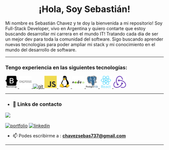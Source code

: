 <h1 align="center">¡Hola, Soy Sebastián!</h1>

Mi nombre es Sebastián Chavez y te doy la bienvenida a mi repositorio!
Soy Full-Stack Developer, vivo en Argentina y quiero contarte que estoy buscando desarrollar mi carrera en el mundo IT! Tratando cada dia de ser un mejor dev para toda la comunidad del software.
Sigo buscando aprender nuevas tecnologías para poder ampliar mi stack y mi conocimiento en el mundo del desarrollo de software.

<hr/>

<h3 align="left">Tengo experiencia en las siguientes tecnologías:</h3>
<p align="left"> <a href="https://getbootstrap.com" target="_blank" rel="noreferrer"> <img src="https://raw.githubusercontent.com/devicons/devicon/master/icons/bootstrap/bootstrap-plain-wordmark.svg" alt="bootstrap" width="40" height="40"/> </a>
     <a href="https://expressjs.com" target="_blank" rel="noreferrer"> <img src="https://raw.githubusercontent.com/devicons/devicon/master/icons/express/express-original-wordmark.svg" alt="express" width="40" height="40"/> </a>  
     <a href="https://git-scm.com/" target="_blank" rel="noreferrer"> <img src="https://www.vectorlogo.zone/logos/git-scm/git-scm-icon.svg" alt="git" width="40" height="40"/> </a> 
     <a href="https://developer.mozilla.org/en-US/docs/Web/JavaScript" target="_blank" rel="noreferrer"> <img src="https://raw.githubusercontent.com/devicons/devicon/master/icons/javascript/javascript-original.svg" alt="javascript" width="40" height="40"/> </a> 
     <a href="https://www.linux.org/" target="_blank" rel="noreferrer"> <img src="https://raw.githubusercontent.com/devicons/devicon/master/icons/linux/linux-original.svg" alt="linux" width="40" height="40"/> </a>  </a> 
    <a href="https://nodejs.org" target="_blank" rel="noreferrer"> <img src="https://raw.githubusercontent.com/devicons/devicon/master/icons/nodejs/nodejs-original-wordmark.svg" alt="nodejs" width="40" height="40"/> </a> 
    <a href="https://www.postgresql.org" target="_blank" rel="noreferrer"> <img src="https://raw.githubusercontent.com/devicons/devicon/master/icons/postgresql/postgresql-original-wordmark.svg" alt="postgresql" width="40" height="40"/> </a> 
    <a href="https://reactjs.org/" target="_blank" rel="noreferrer"> <img src="https://raw.githubusercontent.com/devicons/devicon/master/icons/react/react-original-wordmark.svg" alt="react" width="40" height="40"/> </a> 
    <a href="https://redux.js.org" target="_blank" rel="noreferrer"> <img src="https://raw.githubusercontent.com/devicons/devicon/master/icons/redux/redux-original.svg" alt="redux" width="40" height="40"/> </a> 

<hr/>

- ### 🔗 Links de contacto

 <a href="mailto:chavezsebas737@gmail.com"><img src="https://img.shields.io/badge/Gmail-D14836?style=for-the-badge&logo=gmail&logoColor=white&link=mailto:chavezsebas737@gmail.com"/></a>&nbsp;&nbsp;
    
 [![portfolio](https://img.shields.io/badge/my_portfolio-000?style=for-the-badge&logo=ko-fi&logoColor=white)](https://portfolio-sebas.vercel.app/)
 [![linkedin](https://img.shields.io/badge/linkedin-0A66C2?style=for-the-badge&logo=linkedin&logoColor=white)](https://www.linkedin.com/in/sebaschavez/) 
- 📫 Podes escribirme a : **chavezsebas737@gmail.com**

<hr/>

